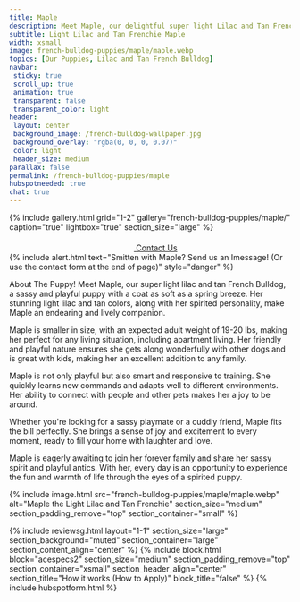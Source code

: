 ```yaml
---
title: Maple
description: Meet Maple, our delightful super light Lilac and Tan French Bulldog puppy.
subtitle: Light Lilac and Tan Frenchie Maple
width: xsmall
image: french-bulldog-puppies/maple/maple.webp
topics: [Our Puppies, Lilac and Tan French Bulldog]
navbar:
 sticky: true
 scroll_up: true
 animation: true
 transparent: false
 transparent_color: light
header:
 layout: center
 background_image: /french-bulldog-wallpaper.jpg
 background_overlay: "rgba(0, 0, 0, 0.07)"
 color: light
 header_size: medium
parallax: false
permalink: /french-bulldog-puppies/maple
hubspotneeded: true
chat: true
---
```


{% include gallery.html
grid="1-2"
gallery="french-bulldog-puppies/maple/"
caption="true"
lightbox="true"
section_size="large"
%}

<center><a class="uk-button uk-button-danger uk-border-pill uk-button-xlarge my-border-rounded" href="tel:212-739-0182">
    <span data-uk-icon="phone" class="uk-icon">
        <svg width="20" height="20" viewBox="0 0 20 20" xmlns="http://www.w3.org/2000/svg"></svg>
    </span>
    Contact Us
</a>
</center>
{% include alert.html text="Smitten with Maple? Send us an Imessage! (Or use the contact form at the end of page)" style="danger" %}

About The Puppy!
Meet Maple, our super light lilac and tan French Bulldog, a sassy and playful puppy with a coat as soft as a spring breeze. Her stunning light lilac and tan colors, along with her spirited personality, make Maple an endearing and lively companion.

Maple is smaller in size, with an expected adult weight of 19-20 lbs, making her perfect for any living situation, including apartment living. Her friendly and playful nature ensures she gets along wonderfully with other dogs and is great with kids, making her an excellent addition to any family.

Maple is not only playful but also smart and responsive to training. She quickly learns new commands and adapts well to different environments. Her ability to connect with people and other pets makes her a joy to be around.

Whether you're looking for a sassy playmate or a cuddly friend, Maple fits the bill perfectly. She brings a sense of joy and excitement to every moment, ready to fill your home with laughter and love.

Maple is eagerly awaiting to join her forever family and share her sassy spirit and playful antics. With her, every day is an opportunity to experience the fun and warmth of life through the eyes of a spirited puppy.

{% include image.html
src="french-bulldog-puppies/maple/maple.webp"
alt="Maple the Light Lilac and Tan Frenchie"
section_size="medium"
section_padding_remove="top"
section_container="small"
%}

{% include reviewsg.html
layout="1-1"
section_size="large"
section_background="muted"
section_container="large"
section_content_align="center"
%}
{% include block.html
block="acespecs2"
section_size="medium"
section_padding_remove="top"
section_container="xsmall"
section_header_align="center"
section_title="How it works (How to Apply)"
block_title="false"
%}
{% include hubspotform.html %}
